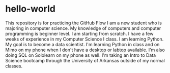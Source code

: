 # hello-world
This repository is for practicing the GitHub Flow
I am a new student who is majoring in computer science. My knowledge of computers and computer programming is beginner level. I am starting from scratch. I have a few weeks of experience in my Computer Science I class. I am learning Python. My goal is to become a data scientist. I'm learning Python in class and on Mimo on my phone when I don't have a desktop or labtop available. I'm also doing SQL on Sololearn on my phone as well. I'm taking an Intro to Data Science bootcamp through the University of Arkansas outside of my normal classes.
